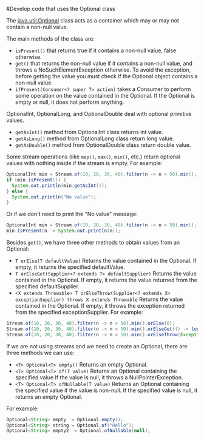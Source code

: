 #Develop code that uses the Optional class

The [java.util.Optional<T>](https://docs.oracle.com/javase/8/docs/api/java/util/Optional.html) class acts as a container which may or may not contain a non-null value. 

The main methods of the class are:
* `isPresent()` that returns true if it contains a non-null value, false otherwise.
* `get()` that returns the non-null value if it contains a non-null value, and throws a NoSuchElementException otherwise. To avoid the exception, before getting the value you must check if the Optional object contains a non-null value.
* `ifPresent(Consumer<? super T> action)` takes a Consumer to perform some operation on the value contained in the Optional. If the Optional is empty or null, it does not perform anything.

OptionalInt, OptionalLong, and OptionalDouble deal with optional primitive values.
* `getAsInt()` method from OptionalInt class returns int value.
* `getAsLong()` method from OptionalLong class return long value.
* `getAsDouble()` method from OptionalDouble class return double value.

Some stream operations (like `map()`, `max()`, `min()`, etc.)  return optional values with nothing inside if the stream is empty. For example:
````java
OptionalInt min = Stream.of(10, 20, 30, 40).filter(n -> n > 50).min();
if (min.isPresent()) {
  System.out.println(min.getAsInt());
} else {
  System.out.println("No value");
}
````
Or if we don't need to print the "No value" message:
````java
OptionalInt min = Stream.of(10, 20, 30, 40).filter(n -> n > 50).min();
min.isPresent(n -> System.out.println(n));
````

Besides `get()`, we have three other methods to obtain values from an Optional:
* `T orElse(T defaultValue)` Returns the value contained in the Optional. If empty, it returns the specified defaultValue.
* `T orElseGet(Supplier<? extends T> defaultSupplier)` Returns the value contained in the Optional. If empty, it returns the value returned from the specified defaultSupplier.
* `<X extends Throwable> T orElseThrow(Supplier<? extends X> exceptionSupplier) throws X extends Throwable` Returns the value contained in the Optional. If empty, it throws the exception returned from the specified exceptionSupplier.
For example:
````java
Stream.of(10, 20, 30, 40).filter(n -> n > 50).min().orElse(0);
Stream.of(10, 20, 30, 40).filter(n -> n > 50).min().orElseGet(() -> logAndReturnDefault());
Stream.of(10, 20, 30, 40).filter(n -> n > 50).min().orElseThrow(Exception::new);
````

If we are not using streams and we need to create an Optional, there are three methods we can use:
* `<T> Optional<T> empty()` Returns an empty Optional.
* `<T> Optional<T> of(T value)` Returns an Optional containing the specified value  If the value is null, it throws a NullPointerException.
* `<T> Optional<T> ofNullable(T value)` Returns an Optional containing the specified value if the value is non-null. If the specified value is null, it returns an empty Optional.

For example:
````java
Optional<String> empty  = Optional.empty();
Optional<String> string = Optional.of("Hello");
Optional<String> empty2  = Optional.ofNullable(null);
````

